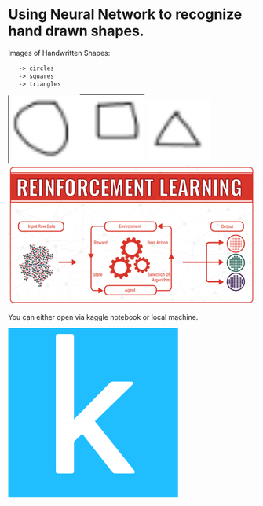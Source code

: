 # Using Neural Network to recognize hand drawn shapes.

 Images of Handwritten Shapes:

       -> circles
       -> squares 
       -> triangles 
![](images/image1.png)
![](images/image2.png)
![](images/image3.png)
![](images/image5.png)






       
       
       
       

You can either open via kaggle notebook or local machine.

![](images/image4.png)





               

